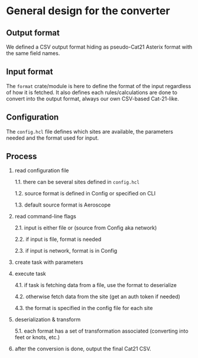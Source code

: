 
# General design for the converter

## Output format

We defined a CSV output format hiding as pseudo-Cat21 Asterix format with the same field names.

## Input format

The `format` crate/module is here to define the format of the input regardless of how it is fetched. It also defines
each rules/calculations are done to convert into the output format, always our own CSV-based Cat-21-like.

## Configuration

The `config.hcl` file defines which sites are available, the parameters needed and the format used for input.

## Process

1. read configuration file

   1.1. there can be several sites defined in `config.hcl`

   1.2. source format is defined in Config or specified on CLI

   1.3. default source format is Aeroscope

2. read command-line flags

   2.1. input is either file or (source from Config aka network)

   2.2. if input is file, format is needed

   2.3. if input is network, format is in Config

3. create task with parameters

4. execute task

   4.1. if task is fetching data from a file, use the format to deserialize

   4.2. otherwise fetch data from the site (get an auth token if needed)

   4.3. the format is specified in the config file for each site

5. deserialization & transform

   5.1. each format has a set of transformation associated (converting into feet or knots, etc.)

6. after the conversion is done, output the final Cat21 CSV.




